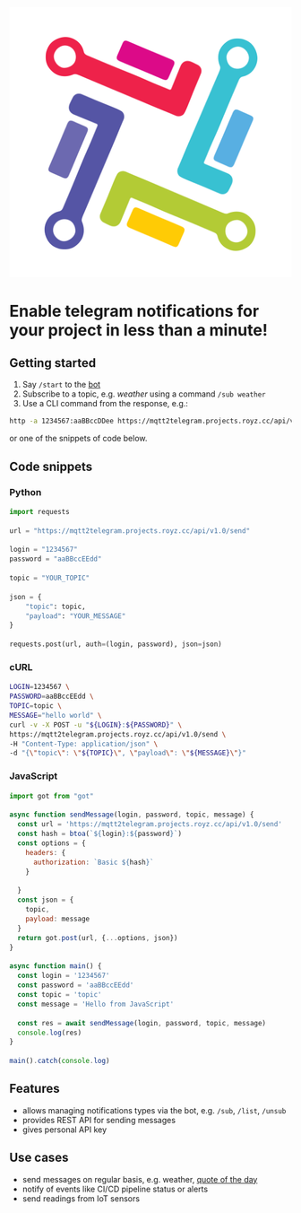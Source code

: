 ![logo](logo.png)
# Enable telegram notifications for your project in less than a minute!

## Getting started
1. Say `/start` to the [bot](https://t.me/Mqtt2TelegramBot)
2. Subscribe to a topic, e.g. *weather* using a command `/sub weather`
3. Use a CLI command from the response, e.g.:
```bash
http -a 1234567:aaBBccDDee https://mqtt2telegram.projects.royz.cc/api/v1.0/send topic=weather payload='<your message>'
```
or one of the snippets of code below.

## Code snippets

### Python

```python
import requests

url = "https://mqtt2telegram.projects.royz.cc/api/v1.0/send"

login = "1234567"
password = "aaBBccEEdd"

topic = "YOUR_TOPIC"

json = {
    "topic": topic,
    "payload": "YOUR_MESSAGE"
}

requests.post(url, auth=(login, password), json=json)
```

### cURL

```bash
LOGIN=1234567 \
PASSWORD=aaBBccEEdd \
TOPIC=topic \
MESSAGE="hello world" \
curl -v -X POST -u "${LOGIN}:${PASSWORD}" \
https://mqtt2telegram.projects.royz.cc/api/v1.0/send \
-H "Content-Type: application/json" \
-d "{\"topic\": \"${TOPIC}\", \"payload\": \"${MESSAGE}\"}"
```

### JavaScript

```javascript
import got from "got"

async function sendMessage(login, password, topic, message) {
  const url = 'https://mqtt2telegram.projects.royz.cc/api/v1.0/send'
  const hash = btoa(`${login}:${password}`)
  const options = {
    headers: {
      authorization: `Basic ${hash}`
    }

  }
  const json = {
    topic, 
    payload: message
  }
  return got.post(url, {...options, json})
}

async function main() {
  const login = '1234567'
  const password = 'aaBBccEEdd'
  const topic = 'topic'
  const message = 'Hello from JavaScript'
  
  const res = await sendMessage(login, password, topic, message)
  console.log(res)
}

main().catch(console.log)
```

## Features
- allows managing notifications types via the bot, e.g. `/sub`, `/list`, `/unsub`
- provides REST API for sending messages
- gives personal API key

## Use cases
- send messages on regular basis, e.g. weather, [quote of the day](https://github.com/zjor/automation)
- notify of events like CI/CD pipeline status or alerts
- send readings from IoT sensors 